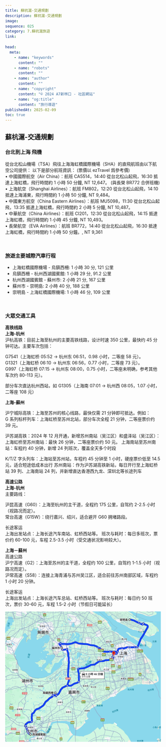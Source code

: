 ```yaml
---
title: 蘇杭滬-交通規劃
description: 蘇杭滬-交通規劃
image:
sequence: 025
category: 7.蘇杭滬旅遊
link:

head:
  meta:
    - name: "keywords"
      content: ""
    - name: "robots"
      content: ""
    - name: "author"
      content: ""
    - name: "copyright"
      content: "© 2024 A7新林口 - 社區網站"
    - name: "og:title"
      content: "旅行導遊"
publishedAt: 2025-02-09
toc: true
---
```


## 蘇杭滬-交通規劃

### 台北到上海 飛機

從台北松山機場（TSA）飛往上海海虹橋國際機場（SHA）的直飛航班由以下航空公司提供：
以下是部分航班資訊： (票價以 ezTravel 爲參考價)  
• 中國國際航空（Air China）：航班 CA5514，14:40 從台北松山起飛，16:30 抵達上海虹橋，飛行時間約 1 小時 50 分鐘, NT 12,647。 (與長榮 BR772 合併班機)  
• 上海航空（Shanghai Airlines）：航班 FM802，12:20 從台北松山起飛，14:10 抵達上海浦東，飛行時間約 1 小時 50 分鐘, NT 9,484。  
• 中國東方航空（China Eastern Airlines）：航班 MU5098，11:30 從台北松山起飛，13:35 抵達上海虹橋，飛行時間約 2 小時 5 分鐘, NT 10,487。  
• 中華航空（China Airlines）：航班 CI201，12:30 從台北松山起飛，14:15 抵達上海虹橋，飛行時間約 1 小時 45 分鐘, NT 10,493。  
• 長榮航空（EVA Airlines）：航班 BR772，14:40 從台北松山起飛，16:30 抵達上海虹橋，飛行時間約 1 小時 50 分鐘。, NT 9,361

<br>

### 旅遊主要城際汽車行程

- 上海虹橋國際機場 - 烏鎮西柵: 1 小時 30 分, 121 公里
- 烏鎮西柵 - 杭州西湖國賓館: 1 小時 29 分, 91.2 公里
- 杭州西湖國賓館 - 蘇州市: 2 小時 21 分, 167 公里
- 蘇州市 - 崇明島: 2 小時 40 分, 188 公里
- 崇明島 - 上海虹橋國際機場: 1 小時 46 分, 109 公里

<br>

### 大眾交通工具

**高铁线路**  
**上海-杭州**  
沪杭高铁：目前上海至杭州的主要高铁线路，设计时速 350 公里，最快约 45 分钟可达。主要车次包括：

G7541（上海虹桥 05:52 → 杭州东 06:51，0.98 小时，二等座 58 元）。  
G1321（上海虹桥 06:10 → 杭州东 06:56，0.77 小时，二等座 73 元）。  
G997（上海虹桥 07:15 → 杭州东 08:00，0.75 小时，二等座未明确，参考其他车次约 80-113 元）。

部分车次直达杭州西站，如 G1305（上海南 07:01 → 杭州西 08:05，1.07 小时，二等座 108 元）

**上海-蘇州**

沪宁城际高铁：上海至苏州的核心线路，最快仅需 21 分钟即可抵达。例如：  
G 系列标杆列车：上海虹桥至苏州北站，部分车次全程 21 分钟，二等座票价约 39 元。

沪苏湖高铁：2024 年 12 月开通，新增苏州南站（吴江区）和盛泽站（吴江区）：  
上海虹桥至苏州南站：最快 26 分钟，二等座票价约 50 元。
上海南站至苏州南站：车程约 40 分钟，新增 24 列班次，覆盖全天多个时段

K/T/Z 字头列车：上海站至苏州站，车程约 45 分钟至 1 小时，硬座票价低至 14.5 元，适合短途低成本出行
苏州南站：作为沪苏湖高铁新站，每日开行至上海虹桥站 39 列、上海南站 24 列，并新增直达香港西九龙、深圳北等长途列车

**高速公路**  
**上海-杭州**  
主要路线：

沪昆高速（G60）：上海至杭州的主干道，全程约 175 公里，自驾约 2-2.5 小时（视路况而定）。  
常台高速（G15W）：绕行嘉兴、绍兴，适合避开 G60 拥堵路段。

长途客运  
上海出发站点：上海长途汽车南站、虹桥西站等。
班次与耗时：每日多班次，票价约 60-100 元，车程 2.5-3.5 小时（受交通状况影响较大）。

**上海－蘇州**  
高速公路  
沪宁高速（G2）：上海至苏州的主干道，全程约 100 公里，自驾约 1-1.5 小时（视路况而定）。  
沪常高速（S58）：连接上海青浦与苏州吴江区，适合前往苏州南部区域，车程约 1 小时 20 分钟。

长途客运  
上海出发站点：上海长途汽车总站、虹桥西站等。
班次与耗时：每日约 50 班次，票价 30-60 元，车程 1.5-2 小时（节假日可能延长）

![v026-01.jpeg](/images/travel/v026-01.jpeg)
